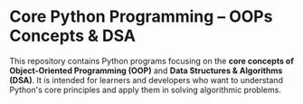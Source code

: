 # Core Python Programming – OOPs Concepts & DSA

This repository contains Python programs focusing on the **core concepts of Object-Oriented Programming (OOP)** and **Data Structures & Algorithms (DSA)**. It is intended for learners and developers who want to understand Python's core principles and apply them in solving algorithmic problems.

